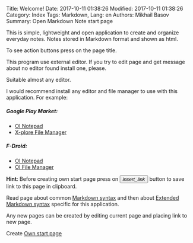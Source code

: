 Title: Welcome!
Date: 2017-10-11 01:38:26
Modified: 2017-10-11 01:38:26
Category: Index
Tags: Markdown,
Lang: en
Authors: Mikhail Basov
Summary: Open Markdown Note start page

This is simple, lightweight and open application to create and organize everyday notes.
Notes stored in Markdown format and shown as html. 

To see action buttons press on the page title.

This program use external editor. If you try to edit page and get message about no editor found install one, please.

Suitable almost any editor. 

I would recommend install any editor and file manager to use with this application.
For example:

##### Google Play Market:

* [OI Notepad](market://details?id=org.openintents.notepad)
* [X-plore File Manager](market://details?id=com.lonelycatgames.Xplore)

##### F-Droid:

* [OI Notepad](https://f-droid.org/app/org.openintents.notepad)
* [OI File Manager](https://f-droid.org/app/org.openintents.filemanager)

**Hint**: Before creating own start page press on <button onclick="Android.linkButtonCallback(PFN, Title)"><i class="material-icons">insert_link</i></button> button to save link to this page in clipboard. 


Read page about common [Markdown syntax](/default/Markdown.html) and then about
[Extended Markdown syntax](/default/MarkdownExt.html) specific for this application.

Any new pages can be created by editing current page and placing link to new page.

Create [Own start page](/Start.html)

